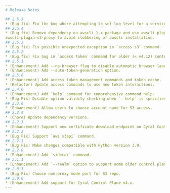 ```yaml
---
# Release Notes

## 2.5.5
* (Bug fix) Fix the bug where attempting to set log level for a service may give error "service does not exist".
## 2.5.4
* (Bug fix) Remove dependency on awscli 1.x package and use awscli-plugin-proxy instead of
awscli-plugin-s3-proxy to avoid clobbering of awscli installation.
## 2.5.3
* (Bug fix) Fix possible unexpected exception in `access s3` command.
## 2.5.2
* (Bug fix) Fix bug in `access token` command for older (< v4.12) control planes.
## 2.5.1
* (Enhancement) Add --no-browser flag to disable automatic browser launch for authentication.
* (Enhancement) Add --auto-token-generation option.
## 2.5.0
* (Enhancement) Add access token management commands and token cache.
* (Refactor) Update access commands to use new token interactions.
## 2.4.0
* (Enhancement) Add `help` command for comprehensive command help.
* (Bug Fix) Disable option validity checking when `--help` is specified.
## 2.3.0
* (Enhancement) Allow users to choose account name for S3 access.
## 2.2.4
* (Chore) Update dependency versions.
## 2.2.3
* (Enhancement) Support new certificate download endpoint on Cyral Control Plane.
## 2.2.2
* (Bug Fix) Support `aws s3api` command.
## 2.2.1
* (Bug Fix) Make changes compatible with Python version 3.9.
## 2.2.0
* (Enhancement) Add `sidecar` command.
## 2.1.1
* (Enhancement) Add `--realm` option to support some older control planes.
## 2.0.1
* (Bug Fix) Choose non-proxy mode port for S3 repo.
## 2.0.0
* (Enhancement) Add support for Cyral Control Plane v4.x.
---
```

